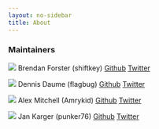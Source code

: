 ```yaml
---
layout: no-sidebar
title: About
---
```


### Maintainers

<div id="maintainer-list">
  <p>
    <img src="https://0.gravatar.com/avatar/337e8e7f3447c1245268f3313a3c3d88?s=40"> Brendan Forster (shiftkey) 
    <a href="https://github.com/shiftkey">Github</a>
    <a href="https://twitter.com/shiftkey">Twitter</a>
  </p>
  <p>
    <img src="https://2.gravatar.com/avatar/2ad310d3d4686045a088ed29029a62f0?s=40"> Dennis Daume (flagbug)
    <a href="https://github.com/flagbug">Github</a>
    <a href="https://twitter.com/flagbug">Twitter</a>
  </p>
  <p>
    <img src="https://0.gravatar.com/avatar/0d3e475b86cba8c7eb6144364157ae8f?s=40"> Alex Mitchell (Amrykid)
    <a href="https://github.com/Amrykid">Github</a>
    <a href="https://twitter.com/Amrykid">Twitter</a>
  </p>
  <p>
    <img src="https://1.gravatar.com/avatar/1aea0f4dba1906e759377308c0df08f6?s=40"> Jan Karger (punker76)
    <a href="https://github.com/punker76">Github</a>
    <a href="https://twitter.com/punker76">Twitter</a>
  </p>
</div>